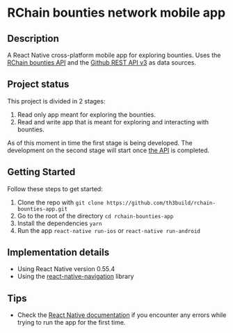 # RChain bounties network mobile app

## Description
A React Native cross-platform mobile app for exploring bounties. Uses the [RChain bounties API](https://github.com/th3build/rchain-bounties-api) and the [Github REST API v3](https://developer.github.com/v3/?) as data sources.

## Project status

This project is divided in 2 stages:

1. Read only app meant for exploring the bounties.
2. Read and write app that is meant for exploring and interacting with bounties.

As of this moment in time the first stage is being developed. The development on the second stage will start once [the API](https://github.com/th3build/rchain-bounties-api) is completed.

## Getting Started

Follow these steps to get started:

1. Clone the repo with `git clone https://github.com/th3build/rchain-bounties-app.git`
2. Go to the root of the directory `cd rchain-bounties-app`
3. Install the dependencies `yarn`
4. Run the app `react-native run-ios` or `react-native run-android`

## Implementation details

* Using React Native version 0.55.4
* Using the [react-native-navigation](https://github.com/wix/react-native-navigation) library

## Tips

* Check the [React Native documentation](https://facebook.github.io/react-native/docs/0.55/getting-started.html) if you encounter any errors while trying to run the app for the first time.
